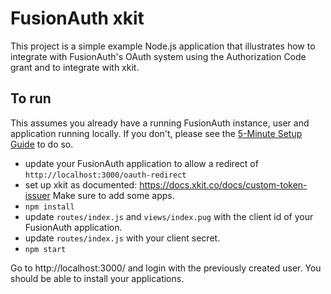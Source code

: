 # FusionAuth xkit

This project is a simple example Node.js application that illustrates how to integrate with FusionAuth's OAuth system using the Authorization Code grant and to integrate with xkit.

## To run

This assumes you already have a running FusionAuth instance, user and application running locally. If you don't, please see the [5-Minute Setup Guide](https://fusionauth.io/docs/v1/tech/5-minute-setup-guide) to do so.

* update your FusionAuth application to allow a redirect of `http://localhost:3000/oauth-redirect`
* set up xkit as documented: https://docs.xkit.co/docs/custom-token-issuer Make sure to add some apps.
* `npm install`
* update `routes/index.js` and `views/index.pug` with the client id of your FusionAuth application.
* update `routes/index.js` with your client secret.
* `npm start`

Go to http://localhost:3000/ and login with the previously created user. You should be able to install your applications.

